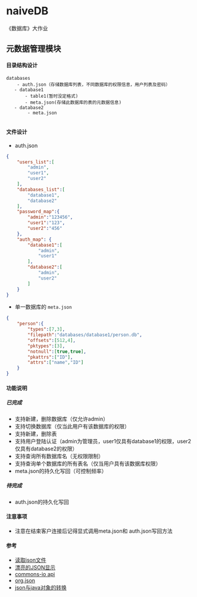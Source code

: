 # naiveDB
《数据库》大作业


## 元数据管理模块

#### 目录结构设计
```
databases
	- auth.json（存储数据库列表，不同数据库的权限信息，用户列表及密码）
   - database1
       - table1(暂时没定格式)
       - meta.json(存储此数据库的表的元数据信息)
   - database2
   		- meta.json 
   
```

#### 文件设计

* auth.json

```json
{
	"users_list":[
		"admin",
		"user1",
		"user2"
    ],
    "databases_list":[
        "database1",
        "database2"
    ],
    "password_map":{
        "admin":"123456",
        "user1":"123",
        "user2":"456"
    },
	"auth_map": {
		"database1":[
			"admin",
			"user1"
		],
		"database2":[
			"admin",
			"user2"
		]
	}
}
```
* 单一数据库的 ``meta.json``

```json
{
	"person":{
		"types":[7,3],
		"filepath":"databases/database1/person.db",
		"offsets":[512,4],
		"pktypes":[3],
		"notnull":[true,true],
		"pkattrs":["ID"],
		"attrs":["name","ID"]
	}
}
```

#### 功能说明

##### 已完成
* 支持新建，删除数据库（仅允许admin）
* 支持切换数据库（仅当此用户有该数据库的权限）
* 支持新建，删除表
* 支持用户登陆认证（admin为管理员，user1仅具有database1的权限，user2仅具有database2的权限）
* 支持查询所有数据库名（无权限限制）
* 支持查询单个数据库的所有表名（仅当用户具有该数据库权限）
* meta.json的持久化写回（可控制频率）

##### 待完成
* auth.json的持久化写回

#### 注意事项
* 注意在结束客户连接后记得显式调用meta.json和 auth.json写回方法

#### 参考
* [读取json文件](https://www.cnblogs.com/geek1116/p/7413619.html)
* [漂亮的JSON显示](https://www.json.cn)
* [commons-io api](http://commons.apache.org/proper/commons-io/javadocs/api-2.6/index.html)
* [org.json](https://www.cnblogs.com/geek1116/p/7413619.html)
* [json与java对象的转换](https://blog.csdn.net/qq_37918817/article/details/80740638)


